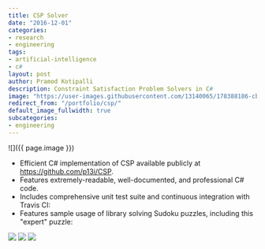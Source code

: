```yaml
---
title: CSP Solver
date: "2016-12-01"
categories:
- research
- engineering
tags:
- artificial-intelligence
- c#
layout: post
author: Pramod Kotipalli
description: Constraint Satisfaction Problem Solvers in C#
image: "https://user-images.githubusercontent.com/13140065/178388186-cbad34fe-d885-4147-9d84-9a186ad409f9.png"
redirect_from: "/portfolio/csp/"
default_image_fullwidth: true
subcategories:
- engineering
---
```


![]({{ page.image }})

* Efficient C# implementation of CSP available publicly at
  https://github.com/p13i/CSP.
* Features extremely-readable, well-documented, and
  professional C# code.
* Includes comprehensive unit test suite and continuous
  integration with Travis CI:
* Features sample usage of library solving Sudoku puzzles,
  including this "expert" puzzle:

![](https://user-images.githubusercontent.com/13140065/178388245-60402a28-18a5-40b1-bb20-f1043ca7128f.png)
![](https://user-images.githubusercontent.com/13140065/178388242-b58aa1e3-0bb5-4d81-af13-200e937437ea.png)
![](https://user-images.githubusercontent.com/13140065/178388235-78175cfc-4607-4594-a540-dcd4881ddab3.png)